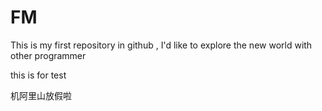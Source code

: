 # FM
This is my first repository in github , I'd like to explore the new world with other programmer

this is for test

机阿里山放假啦

